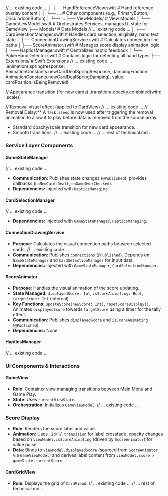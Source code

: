 \
// ... existing code ...
│   ├── HandReferenceView.swift # Hand reference overlay content
│   │   └── ...              # Other components (e.g., PrimaryButton, CircularIconButton)
│   └── ...
├── ViewModels/           # View Models
│   └── GameViewModel.swift # Orchestrates Services, manages UI state for GameView
├── Models/               # Data Models
// ... existing code ...
│   ├── CardSelectionManager.swift # Handles card selection, eligibility, hand text state
│   ├── ConnectionDrawingService.swift # Calculates connection line paths
│   ├── ScoreAnimator.swift # Manages score display animation logic
│   ├── HapticsManager.swift # Centralizes haptic feedback
│   └── PokerHandDetector.swift # Contains logic for detecting all hand types
├── Extensions/          # Swift Extensions
// ... existing code ...
.animation(.spring(response: AnimationConstants.newCardDealSpringResponse, dampingFraction: AnimationConstants.newCardDealSpringDamping), value: cardPosition.isBeingRemoved)

// Appearance transition (for new cards)
.transition(.opacity.combined(with: .scale))

// Removal visual effect (applied to CardView)
// ... existing code ...
// Removal Delay:** A `Task.sleep` is now used after triggering the removal animation to allow it to play before data is removed from the source array.
- Standard opacity/scale transition for new card appearance.
- Smooth transitions.
// ... existing code ...
// ... rest of technical.md ...

### Service Layer Components

#### GameStateManager
// ... existing code ...
- **Communication**: Publishes state changes (`@Published`), provides callbacks (`onNewCardsDealt`, `onGameOverChecked`).
- **Dependencies:** Injected with `HapticsManaging`.

#### CardSelectionManager
// ... existing code ...
- **Dependencies:** Injected with `GameStateManager`, `HapticsManaging`.

#### ConnectionDrawingService
- **Purpose**: Calculates the visual connection paths between selected cards.
// ... existing code ...
- **Communication**: Publishes `connections` (`@Published`). Depends on `GameStateManager` and `CardSelectionManager` for input data.
- **Dependencies:** Injected with `GameStateManager`, `CardSelectionManager`.

#### ScoreAnimator
- **Purpose**: Handles the visual animation of the score updating.
- **State Managed**: `displayedScore: Int`, `isScoreAnimating: Bool`, `targetScore: Int` (internal).
- **Key Functions**: `updateScore(newScore: Int)`, `resetScoreDisplay()`. Animates `displayedScore` towards `targetScore` using a timer for the tally effect.
- **Communication**: Publishes `displayedScore` and `isScoreAnimating` (`@Published`).
- **Dependencies:** None.

#### HapticsManager
// ... existing code ...
### UI Components & Interactions

#### GameView
- **Role**: Container view managing transitions between Main Menu and Game Play.
- **State**: Uses `currentViewState`.
- **Orchestration**: Initializes `GameViewModel`.
// ... existing code ...
### Score Display
- **Role**: Renders the score label and value.
- **Animation**: Uses `.id()`/`.transition` for label crossfade, opacity changes based on `viewModel.isScoreAnimating` (driven by `ScoreAnimator`) for value pulse.
- **Data**: Binds to `viewModel.displayedScore` (sourced from `ScoreAnimator` via `GameViewModel`) and derives label content from `viewModel.score > gameState.currentScore`.

#### CardGridView
- **Role**: Displays the grid of `CardView`s.
// ... existing code ...
// ... rest of technical.md ... 